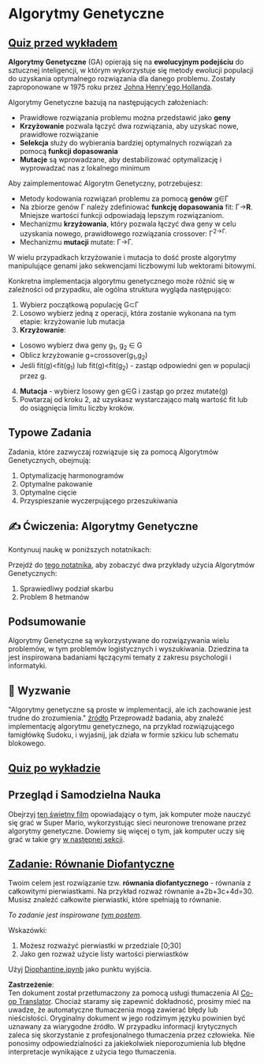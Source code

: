 <!--
CO_OP_TRANSLATOR_METADATA:
{
  "original_hash": "893aa368cb485da704b466a0f3775587",
  "translation_date": "2025-08-24T10:35:33+00:00",
  "source_file": "lessons/6-Other/21-GeneticAlgorithms/README.md",
  "language_code": "pl"
}
-->
# Algorytmy Genetyczne

## [Quiz przed wykładem](https://red-field-0a6ddfd03.1.azurestaticapps.net/quiz/121)

**Algorytmy Genetyczne** (GA) opierają się na **ewolucyjnym podejściu** do sztucznej inteligencji, w którym wykorzystuje się metody ewolucji populacji do uzyskania optymalnego rozwiązania dla danego problemu. Zostały zaproponowane w 1975 roku przez [Johna Henry'ego Hollanda](https://wikipedia.org/wiki/John_Henry_Holland).

Algorytmy Genetyczne bazują na następujących założeniach:

* Prawidłowe rozwiązania problemu można przedstawić jako **geny**
* **Krzyżowanie** pozwala łączyć dwa rozwiązania, aby uzyskać nowe, prawidłowe rozwiązanie
* **Selekcja** służy do wybierania bardziej optymalnych rozwiązań za pomocą **funkcji dopasowania**
* **Mutacje** są wprowadzane, aby destabilizować optymalizację i wyprowadzać nas z lokalnego minimum

Aby zaimplementować Algorytm Genetyczny, potrzebujesz:

 * Metody kodowania rozwiązań problemu za pomocą **genów** g∈Γ
 * Na zbiorze genów Γ należy zdefiniować **funkcję dopasowania** fit: Γ→**R**. Mniejsze wartości funkcji odpowiadają lepszym rozwiązaniom.
 * Mechanizmu **krzyżowania**, który pozwala łączyć dwa geny w celu uzyskania nowego, prawidłowego rozwiązania crossover: Γ<sup>2</sub>→Γ.
 * Mechanizmu **mutacji** mutate: Γ→Γ.

W wielu przypadkach krzyżowanie i mutacja to dość proste algorytmy manipulujące genami jako sekwencjami liczbowymi lub wektorami bitowymi.

Konkretna implementacja algorytmu genetycznego może różnić się w zależności od przypadku, ale ogólna struktura wygląda następująco:

1. Wybierz początkową populację G⊂Γ
2. Losowo wybierz jedną z operacji, która zostanie wykonana na tym etapie: krzyżowanie lub mutacja
3. **Krzyżowanie**:
  * Losowo wybierz dwa geny g<sub>1</sub>, g<sub>2</sub> ∈ G
  * Oblicz krzyżowanie g=crossover(g<sub>1</sub>,g<sub>2</sub>)
  * Jeśli fit(g)<fit(g<sub>1</sub>) lub fit(g)<fit(g<sub>2</sub>) - zastąp odpowiedni gen w populacji przez g.
4. **Mutacja** - wybierz losowy gen g∈G i zastąp go przez mutate(g)
5. Powtarzaj od kroku 2, aż uzyskasz wystarczająco małą wartość fit lub do osiągnięcia limitu liczby kroków.

## Typowe Zadania

Zadania, które zazwyczaj rozwiązuje się za pomocą Algorytmów Genetycznych, obejmują:

1. Optymalizację harmonogramów
1. Optymalne pakowanie
1. Optymalne cięcie
1. Przyspieszanie wyczerpującego przeszukiwania

## ✍️ Ćwiczenia: Algorytmy Genetyczne

Kontynuuj naukę w poniższych notatnikach:

Przejdź do [tego notatnika](../../../../../lessons/6-Other/21-GeneticAlgorithms/Genetic.ipynb), aby zobaczyć dwa przykłady użycia Algorytmów Genetycznych:

1. Sprawiedliwy podział skarbu
1. Problem 8 hetmanów

## Podsumowanie

Algorytmy Genetyczne są wykorzystywane do rozwiązywania wielu problemów, w tym problemów logistycznych i wyszukiwania. Dziedzina ta jest inspirowana badaniami łączącymi tematy z zakresu psychologii i informatyki.

## 🚀 Wyzwanie

"Algorytmy genetyczne są proste w implementacji, ale ich zachowanie jest trudne do zrozumienia." [źródło](https://wikipedia.org/wiki/Genetic_algorithm) Przeprowadź badania, aby znaleźć implementację algorytmu genetycznego, na przykład rozwiązującego łamigłówkę Sudoku, i wyjaśnij, jak działa w formie szkicu lub schematu blokowego.

## [Quiz po wykładzie](https://red-field-0a6ddfd03.1.azurestaticapps.net/quiz/221)

## Przegląd i Samodzielna Nauka

Obejrzyj [ten świetny film](https://www.youtube.com/watch?v=qv6UVOQ0F44) opowiadający o tym, jak komputer może nauczyć się grać w Super Mario, wykorzystując sieci neuronowe trenowane przez algorytmy genetyczne. Dowiemy się więcej o tym, jak komputer uczy się grać w takie gry [w następnej sekcji](../22-DeepRL/README.md).

## [Zadanie: Równanie Diofantyczne](../../../../../lessons/6-Other/21-GeneticAlgorithms/Diophantine.ipynb)

Twoim celem jest rozwiązanie tzw. **równania diofantycznego** - równania z całkowitymi pierwiastkami. Na przykład rozważ równanie a+2b+3c+4d=30. Musisz znaleźć całkowite pierwiastki, które spełniają to równanie.

*To zadanie jest inspirowane [tym postem](https://habr.com/post/128704/).*

Wskazówki:

1. Możesz rozważyć pierwiastki w przedziale [0;30]
1. Jako gen rozważ użycie listy wartości pierwiastków

Użyj [Diophantine.ipynb](../../../../../lessons/6-Other/21-GeneticAlgorithms/Diophantine.ipynb) jako punktu wyjścia.

**Zastrzeżenie**:  
Ten dokument został przetłumaczony za pomocą usługi tłumaczenia AI [Co-op Translator](https://github.com/Azure/co-op-translator). Chociaż staramy się zapewnić dokładność, prosimy mieć na uwadze, że automatyczne tłumaczenia mogą zawierać błędy lub nieścisłości. Oryginalny dokument w jego rodzimym języku powinien być uznawany za wiarygodne źródło. W przypadku informacji krytycznych zaleca się skorzystanie z profesjonalnego tłumaczenia przez człowieka. Nie ponosimy odpowiedzialności za jakiekolwiek nieporozumienia lub błędne interpretacje wynikające z użycia tego tłumaczenia.